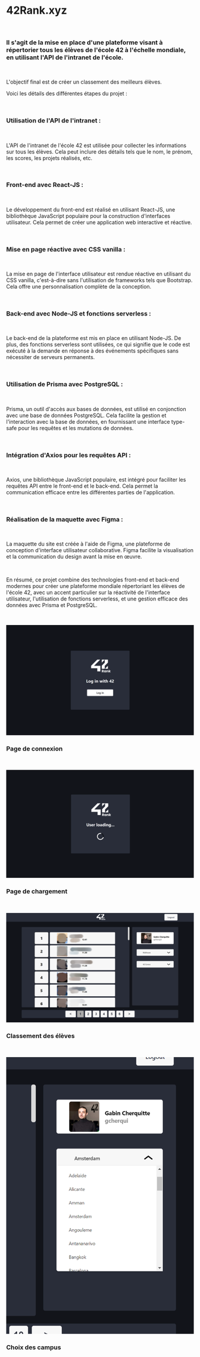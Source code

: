 
# 42Rank.xyz

<br/>

### Il s'agit de la mise en place d'une plateforme visant à répertorier tous les élèves de l'école 42 à l'échelle mondiale, en utilisant l'API de l'intranet de l'école. 

<br/>

L'objectif final est de créer un classement des meilleurs élèves. 

Voici les détails des différentes étapes du projet :

<br/>


### Utilisation de l'API de l'intranet :

<br/>

L'API de l'intranet de l'école 42 est utilisée pour collecter les informations sur tous les élèves. Cela peut inclure des détails tels que le nom, le prénom, les scores, les projets réalisés, etc.

<br/>


### Front-end avec React-JS :

<br/>

Le développement du front-end est réalisé en utilisant React-JS, une bibliothèque JavaScript populaire pour la construction d'interfaces utilisateur. Cela permet de créer une application web interactive et réactive.

<br/>

### Mise en page réactive avec CSS vanilla :

<br/>

La mise en page de l'interface utilisateur est rendue réactive en utilisant du CSS vanilla, c'est-à-dire sans l'utilisation de frameworks tels que Bootstrap. Cela offre une personnalisation complète de la conception.


<br/>

### Back-end avec Node-JS et fonctions serverless :

<br/>

Le back-end de la plateforme est mis en place en utilisant Node-JS. De plus, des fonctions serverless sont utilisées, ce qui signifie que le code est exécuté à la demande en réponse à des événements spécifiques sans nécessiter de serveurs permanents.


<br/>

### Utilisation de Prisma avec PostgreSQL :

<br/>

Prisma, un outil d'accès aux bases de données, est utilisé en conjonction avec une base de données PostgreSQL. Cela facilite la gestion et l'interaction avec la base de données, en fournissant une interface type-safe pour les requêtes et les mutations de données.

<br/>


### Intégration d'Axios pour les requêtes API :

<br/>

Axios, une bibliothèque JavaScript populaire, est intégré pour faciliter les requêtes API entre le front-end et le back-end. Cela permet la communication efficace entre les différentes parties de l'application.

<br/>

### Réalisation de la maquette avec Figma :

<br/>

La maquette du site est créée à l'aide de Figma, une plateforme de conception d'interface utilisateur collaborative. Figma facilite la visualisation et la communication du design avant la mise en œuvre.

<br/>

En résumé, ce projet combine des technologies front-end et back-end modernes pour créer une plateforme mondiale répertoriant les élèves de l'école 42, avec un accent particulier sur la réactivité de l'interface utilisateur, l'utilisation de fonctions serverless, et une gestion efficace des données avec Prisma et PostgreSQL.

<br/>

![al-text](42Rank1.PNG)

### Page de connexion

<br/>

![al-text](42Rank2.PNG)

### Page de chargement

<br/>

![al-text](42Rank3.PNG)

### Classement des élèves

<br/>

![al-text](42Rank4.PNG)

### Choix des campus


